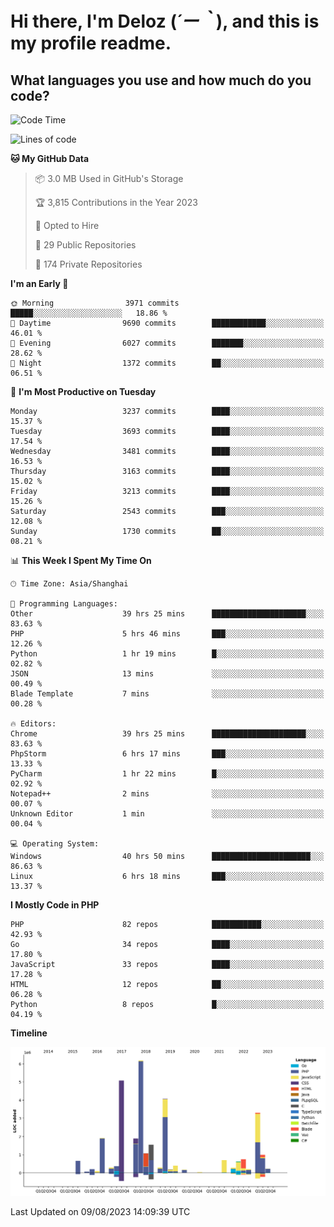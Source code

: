 # **Hi there, I'm Deloz (*´ー｀*), and this is my profile readme.**

## **What languages you use and how much do you code?**

<!--START_SECTION:waka-->
![Code Time](http://img.shields.io/badge/Code%20Time-2%2C088%20hrs%2047%20mins-blue)

![Lines of code](https://img.shields.io/badge/From%20Hello%20World%20I%27ve%20Written-31.5%20million%20lines%20of%20code-blue)

**🐱 My GitHub Data** 

> 📦 3.0 MB Used in GitHub's Storage 
 > 
> 🏆 3,815 Contributions in the Year 2023
 > 
> 💼 Opted to Hire
 > 
> 📜 29 Public Repositories 
 > 
> 🔑 174 Private Repositories 
 > 
**I'm an Early 🐤** 

```text
🌞 Morning                3971 commits        █████░░░░░░░░░░░░░░░░░░░░   18.86 % 
🌆 Daytime                9690 commits        ████████████░░░░░░░░░░░░░   46.01 % 
🌃 Evening                6027 commits        ███████░░░░░░░░░░░░░░░░░░   28.62 % 
🌙 Night                  1372 commits        ██░░░░░░░░░░░░░░░░░░░░░░░   06.51 % 
```
📅 **I'm Most Productive on Tuesday** 

```text
Monday                   3237 commits        ████░░░░░░░░░░░░░░░░░░░░░   15.37 % 
Tuesday                  3693 commits        ████░░░░░░░░░░░░░░░░░░░░░   17.54 % 
Wednesday                3481 commits        ████░░░░░░░░░░░░░░░░░░░░░   16.53 % 
Thursday                 3163 commits        ████░░░░░░░░░░░░░░░░░░░░░   15.02 % 
Friday                   3213 commits        ████░░░░░░░░░░░░░░░░░░░░░   15.26 % 
Saturday                 2543 commits        ███░░░░░░░░░░░░░░░░░░░░░░   12.08 % 
Sunday                   1730 commits        ██░░░░░░░░░░░░░░░░░░░░░░░   08.21 % 
```


📊 **This Week I Spent My Time On** 

```text
🕑︎ Time Zone: Asia/Shanghai

💬 Programming Languages: 
Other                    39 hrs 25 mins      █████████████████████░░░░   83.63 % 
PHP                      5 hrs 46 mins       ███░░░░░░░░░░░░░░░░░░░░░░   12.26 % 
Python                   1 hr 19 mins        █░░░░░░░░░░░░░░░░░░░░░░░░   02.82 % 
JSON                     13 mins             ░░░░░░░░░░░░░░░░░░░░░░░░░   00.49 % 
Blade Template           7 mins              ░░░░░░░░░░░░░░░░░░░░░░░░░   00.28 % 

🔥 Editors: 
Chrome                   39 hrs 25 mins      █████████████████████░░░░   83.63 % 
PhpStorm                 6 hrs 17 mins       ███░░░░░░░░░░░░░░░░░░░░░░   13.33 % 
PyCharm                  1 hr 22 mins        █░░░░░░░░░░░░░░░░░░░░░░░░   02.92 % 
Notepad++                2 mins              ░░░░░░░░░░░░░░░░░░░░░░░░░   00.07 % 
Unknown Editor           1 min               ░░░░░░░░░░░░░░░░░░░░░░░░░   00.04 % 

💻 Operating System: 
Windows                  40 hrs 50 mins      ██████████████████████░░░   86.63 % 
Linux                    6 hrs 18 mins       ███░░░░░░░░░░░░░░░░░░░░░░   13.37 % 
```

**I Mostly Code in PHP** 

```text
PHP                      82 repos            ███████████░░░░░░░░░░░░░░   42.93 % 
Go                       34 repos            ████░░░░░░░░░░░░░░░░░░░░░   17.80 % 
JavaScript               33 repos            ████░░░░░░░░░░░░░░░░░░░░░   17.28 % 
HTML                     12 repos            ██░░░░░░░░░░░░░░░░░░░░░░░   06.28 % 
Python                   8 repos             █░░░░░░░░░░░░░░░░░░░░░░░░   04.19 % 
```



**Timeline**

![Lines of Code chart](https://raw.githubusercontent.com/deloz/deloz/main/assets/bar_graph.png)


 Last Updated on 09/08/2023 14:09:39 UTC
<!--END_SECTION:waka-->
